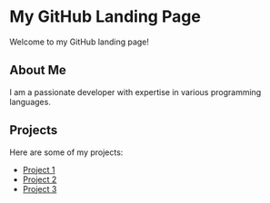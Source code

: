 
# My GitHub Landing Page

Welcome to my GitHub landing page!

## About Me

I am a passionate developer with expertise in various programming languages.

## Projects

Here are some of my projects:

- [Project 1](https://github.com/SebastianGasior/sebastiangasior.github.io)
- [Project 2](https://github.com/SebastianGasior/Data-Science)
- [Project 3](https://github.com/SebastianGasior/finalCapstone)





